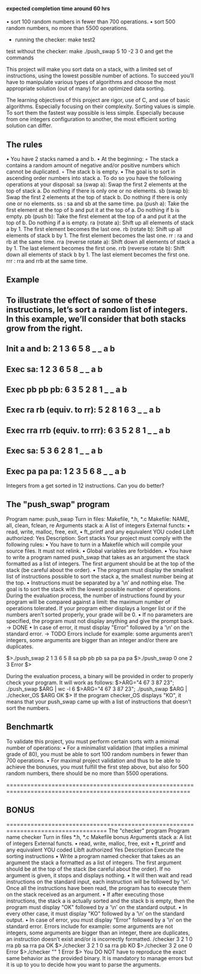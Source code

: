  #### expected completion time around 60 hrs
• sort 100 random numbers in fewer than 700 operations.
• sort 500 random numbers, no more than 5500 operations.

* running the checker:
    make test2

test without the checker:
make
./push_swap 5 10 -2 3 0
and get the commands



This project will make you sort data on a stack, with a limited set of instructions, using
the lowest possible number of actions. To succeed you’ll have to manipulate various
types of algorithms and choose the most appropriate solution (out of many) for an
optimized data sorting.

The learning objectives of this project are rigor, use of C, and use of basic algorithms.
Especially focusing on their complexity.
Sorting values is simple. To sort them the fastest way possible is less simple. Especially
because from one integers configuration to another, the most efficient sorting solution can differ.

## The rules

• You have 2 stacks named a and b.
• At the beginning:
◦ The stack a contains a random amount of negative and/or positive numbers which cannot be duplicated.
◦ The stack b is empty.
• The goal is to sort in ascending order numbers into stack a. To do so you have the following operations at your disposal:
sa (swap a): Swap the first 2 elements at the top of stack a.
Do nothing if there is only one or no elements.
sb (swap b): Swap the first 2 elements at the top of stack b.
Do nothing if there is only one or no elements.
ss : sa and sb at the same time.
pa (push a): Take the first element at the top of b and put it at the top of a.
Do nothing if b is empty.
pb (push b): Take the first element at the top of a and put it at the top of b.
Do nothing if a is empty.
ra (rotate a): Shift up all elements of stack a by 1.
The first element becomes the last one.
rb (rotate b): Shift up all elements of stack b by 1.
The first element becomes the last one.
rr : ra and rb at the same time.
rra (reverse rotate a): Shift down all elements of stack a by 1.
The last element becomes the first one.
rrb (reverse rotate b): Shift down all elements of stack b by 1.
The last element becomes the first one.
rrr : rra and rrb at the same time.

## Example

To illustrate the effect of some of these instructions, let’s sort a random list of integers.
In this example, we’ll consider that both stacks grow from the right.
----------------------------------------------------------------------------------------------------------
Init a and b:
2
1
3
6
5
8
_ _
a b
----------------------------------------------------------------------------------------------------------
Exec sa:
1
2
3
6
5
8
_ _
a b
----------------------------------------------------------------------------------------------------------
Exec pb pb pb:
6 3
5 2
8 1
_ _
a b
----------------------------------------------------------------------------------------------------------
Exec ra rb (equiv. to rr):
5 2
8 1
6 3
_ _
a b
----------------------------------------------------------------------------------------------------------
Exec rra rrb (equiv. to rrr):
6 3
5 2
8 1
_ _
a b
------------------------------------------------------------------------------
Exec sa:
5 3
6 2
8 1
_ _
a b
----------------------------------------------------------------------------------------------------------
Exec pa pa pa:
1
2
3
5
6
8
_ _
a b
----------------------------------------------------------------------------------------------------------
Integers from a get sorted in 12 instructions. Can you do better?

## The "push_swap" program

Program name:                            push_swap
Turn in files:                           Makefile, *.h, *.c
Makefile:                                NAME, all, clean, fclean, re
Arguments stack a:                       A list of integers
External functs:                         • read, write, malloc, free, exit, • ft_printf and any equivalent YOU coded
Libft authorized:                        Yes
Description:                             Sort stacks
Your project must comply with the following rules:
• You have to turn in a Makefile which will compile your source files. It must not
relink.
• Global variables are forbidden.
• You have to write a program named push_swap that takes as an argument the stack formatted as a list of integers. The first argument should be at the top of the stack (be careful about the order).
• The program must display the smallest list of instructions possible to sort the stack
a, the smallest number being at the top.
• Instructions must be separated by a ’\n’ and nothing else.
The goal is to sort the stack with the lowest possible number of operations. During the evaluation process, the number of instructions found by your program will be compared against a limit: the maximum number of operations tolerated. If your program either displays a longer list or if the numbers aren’t sorted properly, your
grade will be 0.
• If no parameters are specified, the program must not display anything and give the prompt back. -> DONE
• In case of error, it must display "Error" followed by a ’\n’ on the standard error. -> TODO
Errors include for example: some arguments aren’t integers, some arguments are bigger than an integer and/or there are duplicates.

$>./push_swap 2 1 3 6 5 8
sa
pb
pb
pb
sa
pa
pa
pa
$>./push_swap 0 one 2 3
Error
$>

During the evaluation process, a binary will be provided in order to properly check
your program.
It will work as follows:
$>ARG="4 67 3 87 23"; ./push_swap $ARG | wc -l
6
$>ARG="4 67 3 87 23"; ./push_swap $ARG | ./checker_OS $ARG
OK
$>
If the program checker_OS displays "KO", it means that your push_swap came up
with a list of instructions that doesn’t sort the numbers.

## Benchmartk

To validate this project, you must perform certain sorts with a minimal number of operations:
• For a minimalist validation (that implies a minimal grade of 80), you must be
able to sort 100 random numbers in fewer than 700 operations.
• For maximal project validation and thus to be able to achieve the bonuses, you
must fulfill the first step above, but also for 500 random numbers, there should
be no more than 5500 operations.

===========================================================================================================
## BONUS
===================================================================================
 The "checker" program
Program name checker
Turn in files *.h, *.c
Makefile bonus
Arguments stack a: A list of integers
External functs.
• read, write, malloc, free,
exit
• ft_printf and any equivalent
YOU coded
Libft authorized Yes
Description Execute the sorting instructions
• Write a program named checker that takes as an argument the stack a formatted
as a list of integers. The first argument should be at the top of the stack (be careful
about the order). If no argument is given, it stops and displays nothing.
• It will then wait and read instructions on the standard input, each instruction will
be followed by ’\n’. Once all the instructions have been read, the program has to
execute them on the stack received as an argument.
• If after executing those instructions, the stack a is actually sorted and the stack b
is empty, then the program must display "OK" followed by a ’\n’ on the standard
output.
• In every other case, it must display "KO" followed by a ’\n’ on the standard output.
• In case of error, you must display "Error" followed by a ’\n’ on the standard error. Errors include for example: some arguments are not integers, some arguments
are bigger than an integer, there are duplicates, an instruction doesn’t exist and/or
is incorrectly formatted.
/checker 3 2 1 0
rra
pb
sa
rra
pa
OK
$>./checker 3 2 1 0
sa
rra
pb
KO
$>./checker 3 2 one 0
Error
$>./checker "" 1
Error
$>
You DO NOT have to reproduce the exact same behavior as the provided
binary. It is mandatory to manage errors but it is up to you to
decide how you want to parse the arguments.